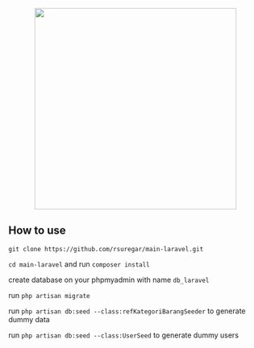 <p align="center"><img src="https://res.cloudinary.com/dtfbvvkyp/image/upload/v1566331377/laravel-logolockup-cmyk-red.svg" width="400"></p>

## How to use
`git clone https://github.com/rsuregar/main-laravel.git`

`cd main-laravel` and run `composer install`

create database on your phpmyadmin with name `db_laravel`

run `php artisan migrate`

run `php artisan db:seed --class:refKategoriBarangSeeder` to generate dummy data

run `php artisan db:seed --class:UserSeed` to generate dummy users

